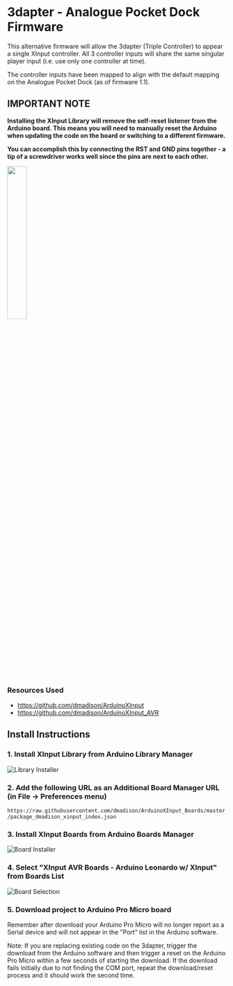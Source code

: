 # 3dapter - Analogue Pocket Dock Firmware

This alternative firmware will allow the 3dapter (Triple Controller) to appear a single XInput controller. All 3 controller inputs will share the same singular player input (i.e. use only one controller at time). 

The controller inputs have been mapped to align with the default mapping on the Analogue Pocket Dock (as of firmware 1.1).

## IMPORTANT NOTE
**Installing the XInput Library will remove the self-reset listener from the Arduino board. This means you will need to manually reset the Arduino when updating the code on the board or switching to a different firmware.**

**You can accomplish this by connecting the RST and GND pins together - a tip of a screwdriver works well since the pins are next to each other.**

<img src="https://github.com/timville85/TripleController/assets/31223405/82962a3f-7088-45ed-b602-8e5429e59bb9" width=30% height=30%>

### Resources Used

* https://github.com/dmadison/ArduinoXInput
* https://github.com/dmadison/ArduinoXInput_AVR

## Install Instructions

### 1. Install XInput Library from Arduino Library Manager

![Library Installer](https://user-images.githubusercontent.com/31223405/210913898-79e7c503-dfee-435b-9685-0df4602176fe.png)

### 2. Add the following URL as an Additional Board Manager URL (in File -> Preferences menu)

`https://raw.githubusercontent.com/dmadison/ArduinoXInput_Boards/master/package_dmadison_xinput_index.json`

### 3. Install XInput Boards from Arduino Boards Manager

![Board Installer](https://user-images.githubusercontent.com/31223405/210913897-90a02f39-623b-473a-b531-b47f3c0cb15b.png)

### 4. Select "XInput AVR Boards - Arduino Leonardo w/ XInput" from Boards List

![Board Selection](https://user-images.githubusercontent.com/31223405/210913895-d7c319d9-86e8-4e33-947e-3fe8e6cf977c.png)

### 5. Download project to Arduino Pro Micro board

Remember after download your Arduino Pro Micro will no longer report as a Serial device and will not appear in the "Port" list in the Arduino software.

Note: If you are replacing existing code on the 3dapter, trigger the download from the Arduino software and then trigger a reset on the Arduino Pro Micro within a few seconds of starting the download. If the download fails initially due to not finding the COM port, repeat the download/reset process and it should work the second time.
